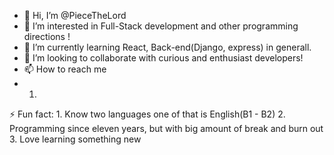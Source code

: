 - 👋 Hi, I’m @PieceTheLord
- 👀 I’m interested in Full-Stack development and other programming directions !
- 🌱 I’m currently learning React, Back-end(Django, express) in generall.
- 💞️ I’m looking to collaborate with curious and enthusiast developers!
- 📫 How to reach me
- 1. 
⚡ Fun fact:
        1. Know two languages one of that is English(B1 - B2) 
        2. Programming since eleven years, but with big amount of break and burn out
        3. Love learning something new 


<!---
PieceTheLord/PieceTheLord is a ✨ special ✨ repository because its `README.md` (this file) appears on your GitHub profile.
You can click the Preview link to take a look at your changes.
--->
